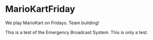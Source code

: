 # MarioKartFriday
We play MarioKart on Fridays. Team building!

This is a test of the Emergency Broadcast System. This is only a test.

